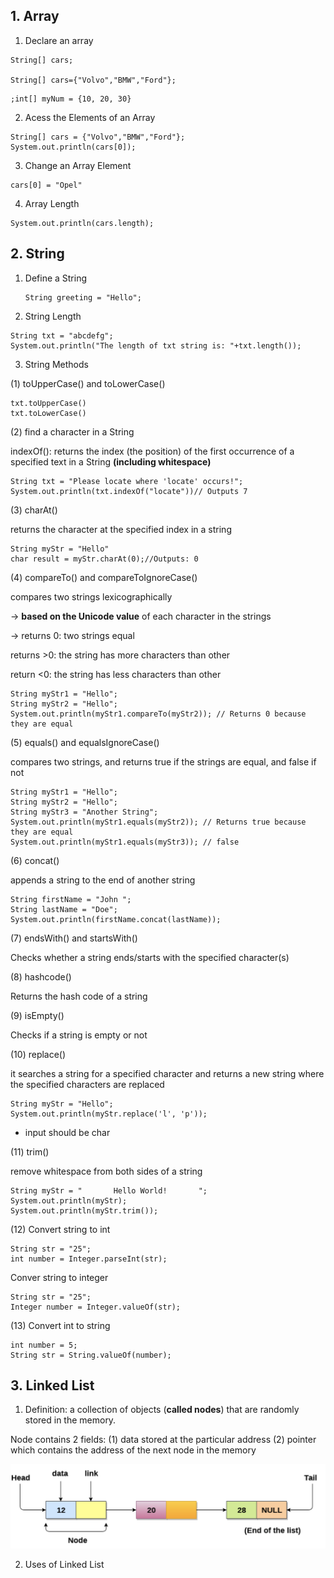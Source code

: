 ## 1. Array

1. Declare an array

```
String[] cars;

String[] cars={"Volvo","BMW","Ford"};
```

```
;int[] myNum = {10, 20, 30}
```

2. Acess the Elements of an Array

```
String[] cars = {"Volvo","BMW","Ford"};
System.out.println(cars[0]);
```

3. Change an Array Element

```
cars[0] = "Opel"
```

4. Array Length

```
System.out.println(cars.length);
```

## 2. String

1. Define a String

   ```
   String greeting = "Hello";
   ```
2. String Length

```
String txt = "abcdefg";
System.out.println("The length of txt string is: "+txt.length());
```

3. String Methods

(1) toUpperCase() and toLowerCase()

```
txt.toUpperCase()
txt.toLowerCase()
```

(2) find a character in a String

indexOf(): returns the index (the position) of the first occurrence of a specified text in a String **(including whitespace)**

```
String txt = "Please locate where 'locate' occurs!";
System.out.println(txt.indexOf("locate"))// Outputs 7
```

(3) charAt()

returns the character at the specified index in a string

```
String myStr = "Hello"
char result = myStr.charAt(0);//Outputs: 0
```

(4) compareTo() and compareToIgnoreCase()

compares two strings lexicographically

-> **based on the Unicode value** of each character in the strings

-> returns 0: two strings equal

returns >0: the string has more characters than other

return <0: the string has less characters than other

```
String myStr1 = "Hello";
String myStr2 = "Hello";
System.out.println(myStr1.compareTo(myStr2)); // Returns 0 because they are equal
```

(5) equals() and equalsIgnoreCase()

compares two strings, and returns true if the strings are equal, and false if not

```
String myStr1 = "Hello";
String myStr2 = "Hello";
String myStr3 = "Another String";
System.out.println(myStr1.equals(myStr2)); // Returns true because they are equal
System.out.println(myStr1.equals(myStr3)); // false
```

(6) concat()

appends a string to the end of another string

```
String firstName = "John ";
String lastName = "Doe";
System.out.println(firstName.concat(lastName));
```

(7) endsWith() and startsWith()

Checks whether a string ends/starts with the specified character(s)

(8) hashcode()

Returns the hash code of a string

(9) isEmpty()

Checks if a string is empty or not

(10) replace()

it searches a string for a specified character and returns a new string where the specified characters are replaced

```
String myStr = "Hello";
System.out.println(myStr.replace('l', 'p'));
```

* input should be char

(11) trim()

remove whitespace from both sides of a string

```
String myStr = "       Hello World!       ";
System.out.println(myStr);
System.out.println(myStr.trim());
```

(12) Convert string to int

```
String str = "25";
int number = Integer.parseInt(str);
```

Conver string to integer

```
String str = "25";
Integer number = Integer.valueOf(str);
```

(13) Convert int to string

```
int number = 5;
String str = String.valueOf(number);
```

## 3. Linked List

1. Definition: a collection of objects (**called nodes**) that are randomly stored in the memory.

Node contains 2 fields: (1) data stored at the particular address (2) pointer which contains the address of the next node in the memory

![1680742904880](image/AlgorithmLearning/1680742904880.png)


2. Uses of Linked List
